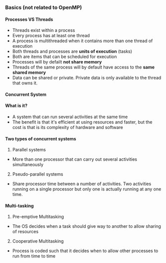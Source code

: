 ### Basics (not related to OpenMP)

#### Processes VS Threads
- Threads exist within a process
- Every process has at least one thread
- A process is multithreaded when it contains more than one thread of execution
- Both threads and processes are **units of execution** (tasks)
- Both are items that can be scheduled for execution
- Processes will by defailt **not share memory**
- Threads of the same process will by default have access to the **same shared memory**
- Data can be shared or private. Private data is only available to the thread that owns it.

#### Concurrent System
#### What is it?
- A system that can run several activities at the same time
- The benefit is that it's efficient at using resources and faster, but the cost is that is its complexity of hardware and software
#### Two types of concurrent systems
1. Parallel systems
  - More than one processor that can carry out several activities simultaneously
2. Pseudo-parallel systems
  - Share processor time between a number of activities. Two activities running on a single processor but only one is actually running at any one time.

#### Multi-tasking
1. Pre-emptive Multitasking
  - The OS decides when a task should give way to another to allow sharing of resources 
2. Cooperative Multitasking
  - Process is coded such that it decides when to allow other processes to run from time to time

